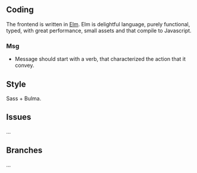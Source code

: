 
## Coding

The frontend is written in [Elm](https://elm-lang.org/).
Elm is delightful language, purely functional, typed, with great performance, small assets and that compile to Javascript.

### Msg

- Message should start with a verb, that characterized the action that it convey.


## Style

Sass + Bulma.

## Issues

...

## Branches

...
